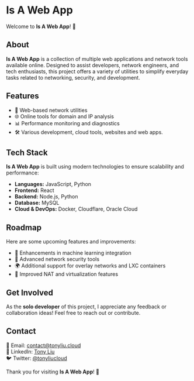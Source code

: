 # Is A Web App

Welcome to **Is A Web App**! 🚀

## About
**Is A Web App** is a collection of multiple web applications and network tools available online. Designed to assist developers, network engineers, and tech enthusiasts, this project offers a variety of utilities to simplify everyday tasks related to networking, security, and development.

## Features
- 🔧 Web-based network utilities
- 🌐 Online tools for domain and IP analysis
- 📊 Performance monitoring and diagnostics
- 🛠 Various development, cloud tools, websites and web apps.

## Tech Stack
**Is A Web App** is built using modern technologies to ensure scalability and performance:
- **Languages:** JavaScript, Python
- **Frontend:** React
- **Backend:** Node.js, Python
- **Database:** MySQL
- **Cloud & DevOps:** Docker, Cloudflare, Oracle Cloud

## Roadmap
Here are some upcoming features and improvements:
- 🚀 Enhancements in machine learning integration
- 🔐 Advanced network security tools
- 🌍 Additional support for overlay networks and LXC containers
- 📡 Improved NAT and virtualization features

## Get Involved
As the **solo developer** of this project, I appreciate any feedback or collaboration ideas! Feel free to reach out or contribute.

## Contact
📧 Email: [contact@tonyliu.cloud](mailto:contact@tonyliu.cloud)  
💼 LinkedIn: [Tony Liu](https://www.linkedin.com/in/tonyliu)  
🐦 Twitter: [@tonyliucloud](https://twitter.com/tonyliucloud)

Thank you for visiting **Is A Web App**! 🚀

